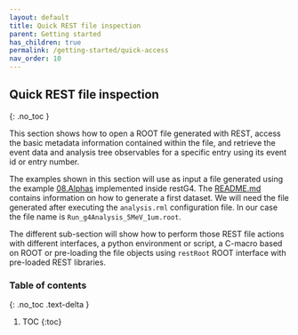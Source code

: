 ```yaml
---
layout: default
title: Quick REST file inspection
parent: Getting started
has_children: true
permalink: /getting-started/quick-access
nav_order: 10
---
```


## Quick REST file inspection
{: .no_toc }

This section shows how to open a ROOT file generated with REST, access the basic metadata information contained within the file, and retrieve the event data and analysis tree observables for a specific entry using its event id or entry number.

The examples shown in this section will use as input a file generated using the example [08.Alphas](https://github.com/rest-for-physics/restG4/tree/master/examples/08.Alphas) implemented inside restG4. The [README.md](https://github.com/rest-for-physics/restG4/tree/master/examples/08.Alphas/README.md) contains information on how to generate a first dataset. We will need the file generated after executing the `analysis.rml` configuration file. In our case the file name is `Run_g4Analysis_5MeV_1um.root`.

The different sub-section will show how to perform those REST file actions with different interfaces, a python environment or script, a C-macro based on ROOT or pre-loading the file objects using `restRoot` ROOT interface with pre-loaded REST libraries.


### Table of contents
{: .no_toc .text-delta }

1. TOC
{:toc}


